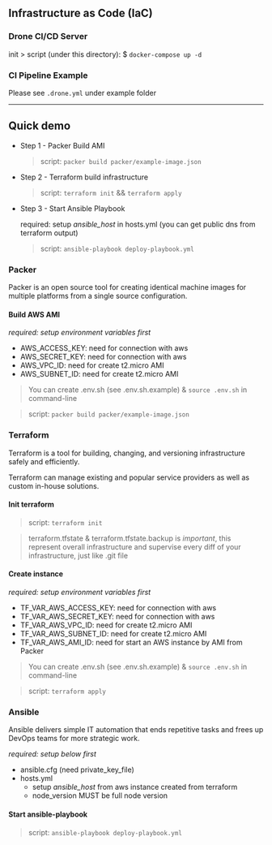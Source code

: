 ## Infrastructure as Code (IaC)

### Drone CI/CD Server

init > script (under this directory): $ `docker-compose up -d`

### CI Pipeline Example

Please see `.drone.yml` under example folder

---

## Quick demo

- Step 1 - Packer Build AMI

  > script: `packer build packer/example-image.json`

- Step 2 - Terraform build infrastructure

  > script: `terraform init` && `terraform apply`

- Step 3 - Start Ansible Playbook

  required: setup *ansible_host* in hosts.yml (you can get public dns from terraform output)

  > script: `ansible-playbook deploy-playbook.yml`

### Packer

Packer is an open source tool for creating identical machine images for multiple platforms from a single source configuration.

#### Build AWS AMI

*required: setup environment variables first*

- AWS_ACCESS_KEY: need for connection with aws
- AWS_SECRET_KEY: need for connection with aws
- AWS_VPC_ID: need for create t2.micro AMI
- AWS_SUBNET_ID: need for create t2.micro AMI

> You can create .env.sh (see .env.sh.example) & `source .env.sh` in command-line

> script: `packer build packer/example-image.json`

### Terraform

Terraform is a tool for building, changing, and versioning infrastructure safely and efficiently.

Terraform can manage existing and popular service providers as well as custom in-house solutions.

#### Init terraform

> script: `terraform init`

> terraform.tfstate & terraform.tfstate.backup is *important*, this represent overall infrastructure and supervise every diff of your infrastructure, just like .git file

#### Create instance

*required: setup environment variables first*

- TF_VAR_AWS_ACCESS_KEY: need for connection with aws
- TF_VAR_AWS_SECRET_KEY: need for connection with aws
- TF_VAR_AWS_VPC_ID: need for create t2.micro AMI
- TF_VAR_AWS_SUBNET_ID: need for create t2.micro AMI
- TF_VAR_AWS_AMI_ID: need for start an AWS instance by AMI from Packer

> You can create .env.sh (see .env.sh.example) & `source .env.sh` in command-line

> script: `terraform apply`

### Ansible

Ansible delivers simple IT automation that ends repetitive tasks and frees up DevOps teams for more strategic work.

*required: setup below first*

- ansible.cfg (need private_key_file)
- hosts.yml
  - setup *ansible_host* from aws instance created from terraform
  - node_version MUST be full node version

#### Start ansible-playbook

> script: `ansible-playbook deploy-playbook.yml`
